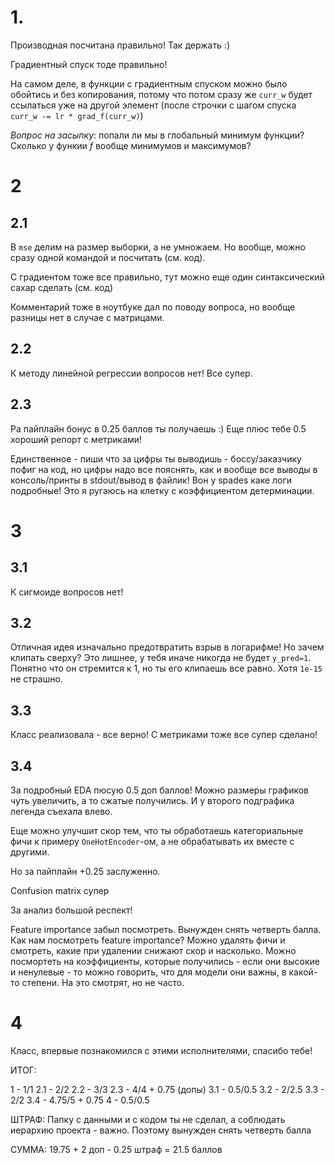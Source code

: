 # 1.

Производная посчитана правильно! Так держать :)

Градиентный спуск тоде правильно!

На самом деле, в функции с градиентным спуском можно было обойтись и без копирования, потому что потом сразу же `curr_w` будет ссылаться уже на другой элемент (после строчки с шагом спуска `curr_w -= lr * grad_f(curr_w)`)


*Вопрос на засыпку*: попали ли мы в глобальный минимум функции? Сколько у функии $f$ вообще минимумов и максимумов?

# 2

## 2.1

В `mse` делим на размер выборки, а не умножаем. Но вообще, можно сразу одной командой и посчитать (см. код).

С градиентом тоже все правильно, тут можно еще один синтаксический сахар сделать (см. код)

Комментарий тоже в ноутбуке дал по поводу вопроса, но вообще разницы нет в случае с матрицами.

## 2.2

К методу линейной регрессии вопросов нет! Все супер.

## 2.3

Pа пайплайн бонус в 0.25 баллов ты получаешь :) Еще плюс тебе 0.5 хороший репорт с метриками!

Единственное - пиши что за цифры ты выводишь - боссу/заказчику пофиг на код, но цифры надо все пояснять, как и вообще все выводы в консоль/принты в stdout/вывод в файлик! Вон у spades каке логи подробные! Это я ругаюсь на клетку с коэффициентом детерминации.

# 3

## 3.1

К сигмоиде вопросов нет!

## 3.2


Отличная идея изначально предотвратить взрыв в логарифме!  Но зачем клипать сверху? Это лишнее, у тебя иначе никогда не будет `y_pred=1`. Понятно что он стремится к 1, но ты его клипаешь все равно. Хотя `1e-15` не страшно. 


## 3.3

Класс реализовала - все верно! C метриками тоже все супер сделано!

## 3.4

За подробный EDA пюсую 0.5 доп баллов! Можно размеры графиков чуть увеличить, а то сжатые получились. И у второго подграфика легенда съехала влево. 



Еще можно улучшит скор тем, что ты обработаешь категориальные фичи к примеру `OneHotEncoder`-ом, а не обрабатывать их вместе с другими.

Но за пайплайн +0.25 заслуженно.

Confusion matrix супер

За анализ большой респект! 


Feature importance забыл посмотреть. Вынужден снять четверть балла. Как нам посмотреть feature importance? Можно удалять фичи и смотреть, какие при удалении снижают скор и насколько. Можно посмортеть на коэффициенты, которые получились - если они высокие и ненулевые - то можно говорить, что для модели они важны, в какой-то степени. На это смотрят, но не часто.


# 4

Класс, впервые познакомился с этими исполнителями, спасибо тебе!

ИТОГ:

1 - 1/1
2.1 - 2/2
2.2 - 3/3
2.3 - 4/4 + 0.75 (допы)
3.1 - 0.5/0.5
3.2 - 2/2.5
3.3 - 2/2
3.4 - 4.75/5 + 0.75
4 - 0.5/0.5


ШТРАФ: Папку с данными и с кодом ты не сделал, а соблюдать иерархию проекта - важно. Поэтому вынужден снять четверть балла

СУММА: 19.75 + 2 доп - 0.25 штраф = 21.5 баллов
